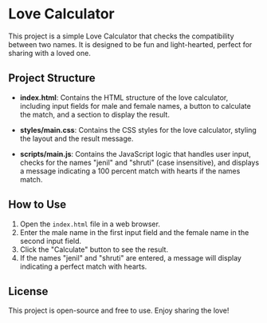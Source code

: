 # Love Calculator

This project is a simple Love Calculator that checks the compatibility between two names. It is designed to be fun and light-hearted, perfect for sharing with a loved one.

## Project Structure

- **index.html**: Contains the HTML structure of the love calculator, including input fields for male and female names, a button to calculate the match, and a section to display the result.
  
- **styles/main.css**: Contains the CSS styles for the love calculator, styling the layout and the result message.

- **scripts/main.js**: Contains the JavaScript logic that handles user input, checks for the names "jenil" and "shruti" (case insensitive), and displays a message indicating a 100 percent match with hearts if the names match.

## How to Use

1. Open the `index.html` file in a web browser.
2. Enter the male name in the first input field and the female name in the second input field.
3. Click the "Calculate" button to see the result.
4. If the names "jenil" and "shruti" are entered, a message will display indicating a perfect match with hearts.

## License

This project is open-source and free to use. Enjoy sharing the love!